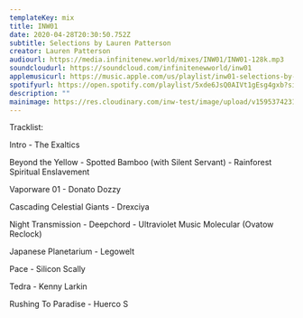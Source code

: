 ```yaml
---
templateKey: mix
title: INW01
date: 2020-04-28T20:30:50.752Z
subtitle: Selections by Lauren Patterson
creator: Lauren Patterson
audiourl: https://media.infinitenew.world/mixes/INW01/INW01-128k.mp3
soundcloudurl: https://soundcloud.com/infinitenewworld/inw01
applemusicurl: https://music.apple.com/us/playlist/inw01-selections-by-lauren-patterson/pl.u-8dBbuoP9xXE
spotifyurl: https://open.spotify.com/playlist/5xde6JsQ0AIVt1gEsg4gxb?si=r7Zuqj5pRa-3NyLBu3keuw
description: ""
mainimage: https://res.cloudinary.com/inw-test/image/upload/v1595374231/inw-test-site/inw01.jpg
---
```

Tracklist:


Intro - The Exaltics

Beyond the Yellow - Spotted Bamboo (with Silent Servant) - Rainforest Spiritual Enslavement

Vaporware 01 - Donato Dozzy

Cascading Celestial Giants - Drexciya

Night Transmission - Deepchord - Ultraviolet Music Molecular (Ovatow Reclock)

Japanese Planetarium - Legowelt

Pace - Silicon Scally

Tedra - Kenny Larkin

Rushing To Paradise - Huerco S
